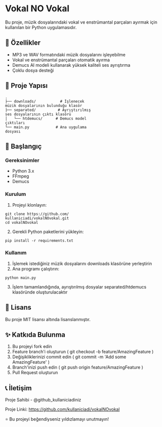 # Vokal NO Vokal
Bu proje, müzik dosyalarındaki vokal ve enstrümantal parçaları ayırmak için kullanılan bir Python uygulamasıdır.

## 🎯 Özellikler
- MP3 ve WAV formatındaki müzik dosyalarını işleyebilme
- Vokal ve enstrümantal parçaları otomatik ayırma
- Demucs AI modeli kullanarak yüksek kaliteli ses ayrıştırma
- Çoklu dosya desteği
## 📁 Proje Yapısı
```
.
├── downloads/           # İşlenecek 
müzik dosyalarının bulunduğu klasör
├── separated/          # Ayrıştırılmış 
ses dosyalarının çıktı klasörü
│   └── htdemucs/      # Demucs model 
çıktıları
└── main.py            # Ana uygulama 
dosyası
```
## 🚀 Başlangıç
### Gereksinimler
- Python 3.x
- FFmpeg
- Demucs
### Kurulum
1. Projeyi klonlayın:
```
git clone https://github.com/
kullaniciadi/vokalNOvokal.git
cd vokalNOvokal
```
2. Gerekli Python paketlerini yükleyin:
```
pip install -r requirements.txt
```
### Kullanım
1. İşlemek istediğiniz müzik dosyalarını downloads klasörüne yerleştirin
2. Ana programı çalıştırın:
```
python main.py
```
3. İşlem tamamlandığında, ayrıştırılmış dosyalar separated/htdemucs klasöründe oluşturulacaktır
## 📝 Lisans
Bu proje MIT lisansı altında lisanslanmıştır.

## ✨ Katkıda Bulunma
1. Bu projeyi fork edin
2. Feature branch'i oluşturun ( git checkout -b feature/AmazingFeature )
3. Değişikliklerinizi commit edin ( git commit -m 'Add some AmazingFeature' )
4. Branch'inizi push edin ( git push origin feature/AmazingFeature )
5. Pull Request oluşturun
## 📞 İletişim
Proje Sahibi - @github_kullaniciadiniz

Proje Linki: https://github.com/kullaniciadi/vokalNOvokal

⭐️ Bu projeyi beğendiyseniz yıldızlamayı unutmayın!
